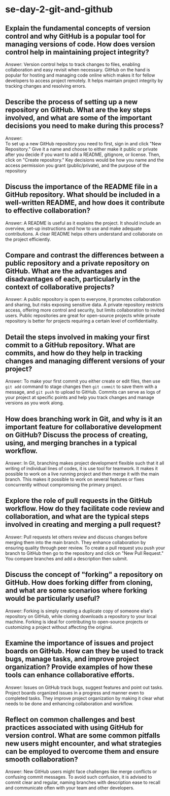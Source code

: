 # se-day-2-git-and-github
## Explain the fundamental concepts of version control and why GitHub is a popular tool for managing versions of code. How does version control help in maintaining project integrity?

Answer:
Version control helps to track changes to files, enabling collaboration and easy revisit when necessary. GitHub on the hand is popular for hosting and managing code online which makes it for fellow developers to access project remotely. It helps maintain project integrity by tracking changes and resolving errors.

## Describe the process of setting up a new repository on GitHub. What are the key steps involved, and what are some of the important decisions you need to make during this process?

Answer:                                                                                                                                                                                                           
To set up a new GitHub repository you need to first, sign in and click "New Repository." Give it a name and choose to either make it public or private after you decide if you want to add a README, gitignore, or license. Then, click on "Create repository." Key decisions would be how you name and the access permission you grant (public/private), and the purpose of the repository

## Discuss the importance of the README file in a GitHub repository. What should be included in a well-written README, and how does it contribute to effective collaboration?

Answer:
A README is useful as it explains the project. It should include an overview, set-up instructions and how to use and make adequate contributions. A clear README helps others understand and collaborate on the project efficiently.

## Compare and contrast the differences between a public repository and a private repository on GitHub. What are the advantages and disadvantages of each, particularly in the context of collaborative projects?

Answer:
A public repository is open to everyone, it promotes collaboration and sharing, but risks exposing sensitive data. A private repository restricts access, offering more control and security, but limits collaboration to invited users. Public repositories are great for open-source projects while private repository is better for projects requiring a certain level of confidentiality.

## Detail the steps involved in making your first commit to a GitHub repository. What are commits, and how do they help in tracking changes and managing different versions of your project?

Answer:
To make your first commit you either create or edit files, then use `git add` command to stage changes then `git commit` to save them with a message, and `git push` to upload to GitHub. Commits can serve as logs of your project at specific points and help you track changes and manage versions as you work along.

## How does branching work in Git, and why is it an important feature for collaborative development on GitHub? Discuss the process of creating, using, and merging branches in a typical workflow.

Answer:
In Git, branching makes project development flexible such that it all writing of individual lines of codes, it is use tool for teamwork. It makes it possible to work on a live running project and then merge it with the main branch. This makes it possible to work on several features or fixes concurrently without compromising the primary project.

## Explore the role of pull requests in the GitHub workflow. How do they facilitate code review and collaboration, and what are the typical steps involved in creating and merging a pull request?

Answer:
Pull requests let others review and discuss changes before merging them into the main branch. They enhance collaboration by ensuring quality through peer review.
To create a pull request you push your branch to GitHub then go to the repository and click on "New Pull Request." You compare branches and add a description then submit.

## Discuss the concept of "forking" a repository on GitHub. How does forking differ from cloning, and what are some scenarios where forking would be particularly useful?

Answer:
Forking is simply creating a duplicate copy of someone else's repository on GitHub, while cloning downloads a repository to your local machine. Forking is ideal for contributing to open-source projects or customizing a project without affecting the original.

## Examine the importance of issues and project boards on GitHub. How can they be used to track bugs, manage tasks, and improve project organization? Provide examples of how these tools can enhance collaborative efforts.

Answer:
Issues on GitHub track bugs, suggest features and point out tasks. Project boards organized issues in a progress and manner even to completed tasks. They improve project organization by making it clear what needs to be done and enhancing collaboration and workflow.

## Reflect on common challenges and best practices associated with using GitHub for version control. What are some common pitfalls new users might encounter, and what strategies can be employed to overcome them and ensure smooth collaboration?

Answer:
New GitHub users might face challenges like merge conflicts or confusing commit messages. To avoid such confusion, it is advised to commit clear and regular, naming branches with description ease to recall and communicate often with your team and other developers.
